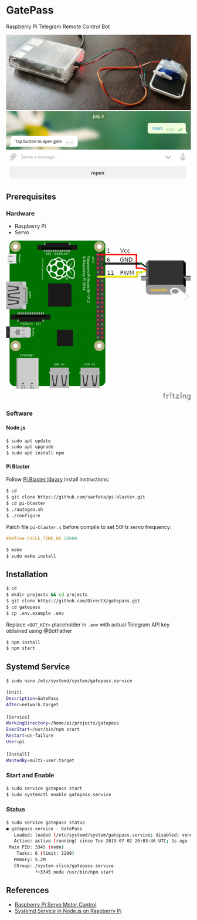 # GatePass

Raspberry Pi Telegram Remote Control Bot

![Poster](img/pi-servo-remote.jpg)
![Bot](img/bot.png)

## Prerequisites

### Hardware

* Raspberry Pi
* Servo

![Scheme](img/pi-servo.png)

### Software

#### Node.js

```bash
$ sudo apt update
$ sudo apt upgrade
$ sudo apt install npm
```

#### Pi Blaster

Follow [Pi Blaster library](https://github.com/sarfata/pi-blaster) install instructions:

```bash
$ cd
$ git clone https://github.com/sarfata/pi-blaster.git
$ cd pi-blaster
$ ./autogen.sh
$ ./configure
```

Patch file `pi-blaster.c` before compile to set 50Hz servo frequency:

```c
#define CYCLE_TIME_US 20000
```

```bash
$ make
$ sudo make install
```

## Installation

```bash
$ cd
$ mkdir projects && cd projects
$ git clone https://github.com/DirectX/gatepass.git
$ cd gatepass
$ cp .env.example .env
```

Replace `<BOT_KEY>` placeholder in `.env` with actual Telegram API key obtained using @BotFather

```bash
$ npm install
$ npm start
```

## Systemd Service

```bash
$ sudo nano /etc/systemd/system/gatepass.service
```

```bash
[Unit]
Description=GatePass
After=network.target

[Service]
WorkingDirectory=/home/pi/projects/gatepass
ExecStart=/usr/bin/npm start
Restart=on-failure
User=pi

[Install]
WantedBy=multi-user.target
```

### Start and Enable

```bash
$ sudo service gatepass start
$ sudo systemctl enable gatepass.service
```

### Status
```bash
$ sudo service gatepass status
● gatepass.service - GatePass
   Loaded: loaded (/etc/systemd/system/gatepass.service; disabled; vendor preset: enabled)
   Active: active (running) since Tue 2019-07-02 20:03:46 UTC; 1s ago
 Main PID: 3345 (node)
    Tasks: 6 (limit: 2200)
   Memory: 5.2M
   CGroup: /system.slice/gatepass.service
           └─3345 node /usr/bin/npm start
```

## References

* [Raspberry Pi Servo Motor Control](https://tutorials-raspberrypi.com/raspberry-pi-servo-motor-control/)
* [Systemd Service in Node.js on Raspberry Pi](https://medium.com/@simon_prickett/writing-a-systemd-service-in-node-js-on-raspberry-pi-be88d9bc2e8d)

